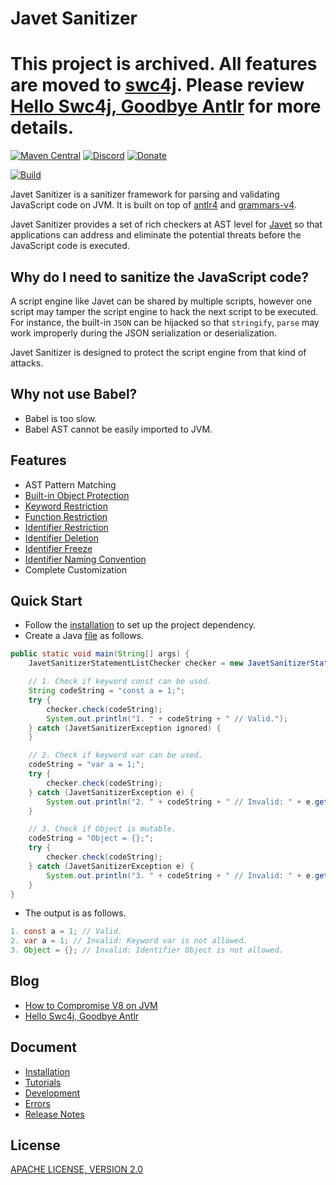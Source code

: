 # Javet Sanitizer

# This project is archived. All features are moved to [swc4j](https://github.com/caoccao/swc4j). Please review [Hello Swc4j, Goodbye Antlr](https://blog.caoccao.com/hello-swc4j-goodbye-antlr-f9a63e45a3d4) for more details.

[![Maven Central](https://img.shields.io/maven-central/v/com.caoccao.javet.sanitizer/javet-sanitizer?style=for-the-badge)](https://central.sonatype.com/search?q=g:com.caoccao.javet.sanitizer) [![Discord](https://img.shields.io/discord/870518906115211305?label=join%20our%20Discord&style=for-the-badge)](https://discord.gg/R4vvKU96gw) [![Donate](https://img.shields.io/badge/Donate-green?style=for-the-badge)](https://opencollective.com/javet)

[![Build](https://github.com/caoccao/JavetSanitizer/actions/workflows/multiple_build.yml/badge.svg)](https://github.com/caoccao/JavetSanitizer/actions/workflows/multiple_build.yml)

Javet Sanitizer is a sanitizer framework for parsing and validating JavaScript code on JVM. It is built on top of [antlr4](https://github.com/antlr/antlr4) and [grammars-v4](https://github.com/antlr/grammars-v4).

Javet Sanitizer provides a set of rich checkers at AST level for [Javet](https://github.com/caoccao/Javet) so that applications can address and eliminate the potential threats before the JavaScript code is executed.

## Why do I need to sanitize the JavaScript code?

A script engine like Javet can be shared by multiple scripts, however one script may tamper the script engine to hack the next script to be executed. For instance, the built-in `JSON` can be hijacked so that `stringify`, `parse` may work improperly during the JSON serialization or deserialization.

Javet Sanitizer is designed to protect the script engine from that kind of attacks.

## Why not use Babel?

* Babel is too slow.
* Babel AST cannot be easily imported to JVM.

## Features

* AST Pattern Matching
* [Built-in Object Protection](docs/features/built_in_object_protection.md)
* [Keyword Restriction](docs/features/keyword_restriction.md)
* [Function Restriction](docs/features/function_restriction.md)
* [Identifier Restriction](docs/features/identifier_restriction.md)
* [Identifier Deletion](docs/features/identifier_deletion.md)
* [Identifier Freeze](docs/features/identifier_freeze.md)
* [Identifier Naming Convention](docs/features/identifier_naming_convention.md)
* Complete Customization

## Quick Start

* Follow the [installation](docs/installation.md) to set up the project dependency.
* Create a Java [file](src/test/java/com/caoccao/javet/sanitizer/tutorials/TutorialQuickStart.java) as follows.

```java
public static void main(String[] args) {
    JavetSanitizerStatementListChecker checker = new JavetSanitizerStatementListChecker();

    // 1. Check if keyword const can be used.
    String codeString = "const a = 1;";
    try {
        checker.check(codeString);
        System.out.println("1. " + codeString + " // Valid.");
    } catch (JavetSanitizerException ignored) {
    }

    // 2. Check if keyword var can be used.
    codeString = "var a = 1;";
    try {
        checker.check(codeString);
    } catch (JavetSanitizerException e) {
        System.out.println("2. " + codeString + " // Invalid: " + e.getMessage());
    }

    // 3. Check if Object is mutable.
    codeString = "Object = {};";
    try {
        checker.check(codeString);
    } catch (JavetSanitizerException e) {
        System.out.println("3. " + codeString + " // Invalid: " + e.getMessage());
    }
}
```

* The output is as follows.

```java
1. const a = 1; // Valid.
2. var a = 1; // Invalid: Keyword var is not allowed.
3. Object = {}; // Invalid: Identifier Object is not allowed.
```

## Blog

* [How to Compromise V8 on JVM](https://blog.caoccao.com/how-to-compromise-v8-on-jvm-ceb385572461)
* [Hello Swc4j, Goodbye Antlr](https://blog.caoccao.com/hello-swc4j-goodbye-antlr-f9a63e45a3d4)

## Document

* [Installation](docs/installation.md)
* [Tutorials](docs/tutorials/)
* [Development](docs/development.md)
* [Errors](docs/errors.md)
* [Release Notes](docs/release-notes.md)

## License

[APACHE LICENSE, VERSION 2.0](LICENSE)
